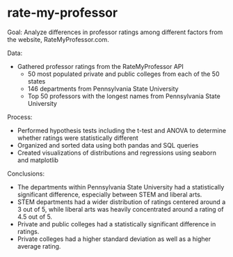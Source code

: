 # rate-my-professor

Goal: Analyze differences in professor ratings among different factors from the website, RateMyProfessor.com.

Data:
- Gathered professor ratings from the RateMyProfessor API
  - 50 most populated private and public colleges from each of the 50 states
  - 146 departments from Pennsylvania State University
  - Top 50 professors with the longest names from Pennsylvania State University

Process:
- Performed hypothesis tests including the t-test and ANOVA to determine whether ratings were statistically different
- Organized and sorted data using both pandas and SQL queries
- Created visualizations of distributions and regressions using seaborn and matplotlib

Conclusions:
- The departments within Pennsylvania State University had a statistically significant difference, especially between STEM and liberal arts.
- STEM departments had a wider distribution of ratings centered around a 3 out of 5, while liberal arts was heavily concentrated around a rating of 4.5 out of 5.
- Private and public colleges had a statistically significant difference in ratings.
- Private colleges had a higher standard deviation as well as a higher average rating.
